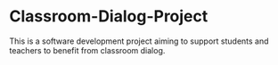 # Classroom-Dialog-Project
This is a software development project aiming to support students and teachers to benefit from classroom dialog.
